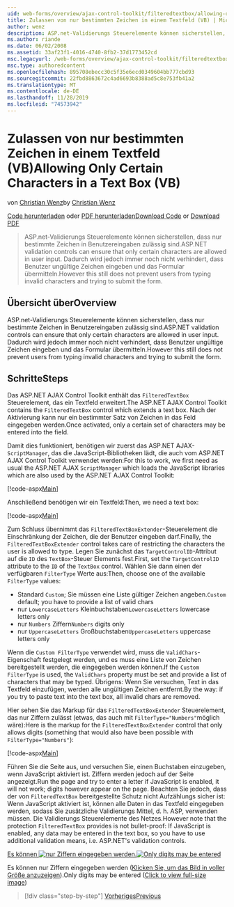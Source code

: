 ```yaml
---
uid: web-forms/overview/ajax-control-toolkit/filteredtextbox/allowing-only-certain-characters-in-a-text-box-vb
title: Zulassen von nur bestimmten Zeichen in einem Textfeld (VB) | Microsoft-Dokumentation
author: wenz
description: ASP.net-Validierungs Steuerelemente können sicherstellen, dass nur bestimmte Zeichen in Benutzereingaben zulässig sind. Dies hindert Benutzer jedoch immer noch nicht daran, ungültige Eingaben einzugeben...
ms.author: riande
ms.date: 06/02/2008
ms.assetid: 33af23f1-4016-4740-8fb2-37d1773452cd
msc.legacyurl: /web-forms/overview/ajax-control-toolkit/filteredtextbox/allowing-only-certain-characters-in-a-text-box-vb
msc.type: authoredcontent
ms.openlocfilehash: 895708ebecc30c5f35e6ecd0349604bb777cbd93
ms.sourcegitcommit: 22fbd8863672c4ad6693b8388ad5c8e753fb41a2
ms.translationtype: MT
ms.contentlocale: de-DE
ms.lasthandoff: 11/28/2019
ms.locfileid: "74573942"
---
```

# <a name="allowing-only-certain-characters-in-a-text-box-vb"></a><span data-ttu-id="c80f7-104">Zulassen von nur bestimmten Zeichen in einem Textfeld (VB)</span><span class="sxs-lookup"><span data-stu-id="c80f7-104">Allowing Only Certain Characters in a Text Box (VB)</span></span>

<span data-ttu-id="c80f7-105">von [Christian Wenz](https://github.com/wenz)</span><span class="sxs-lookup"><span data-stu-id="c80f7-105">by [Christian Wenz](https://github.com/wenz)</span></span>

<span data-ttu-id="c80f7-106">[Code herunterladen](https://download.microsoft.com/download/4/c/2/4c2def7a-0d23-4055-91f9-1f18504167d7/FilteredTextBox0.vb.zip) oder [PDF herunterladen](https://download.microsoft.com/download/b/6/a/b6ae89ee-df69-4c87-9bfb-ad1eb2b23373/filteredtextbox0VB.pdf)</span><span class="sxs-lookup"><span data-stu-id="c80f7-106">[Download Code](https://download.microsoft.com/download/4/c/2/4c2def7a-0d23-4055-91f9-1f18504167d7/FilteredTextBox0.vb.zip) or [Download PDF](https://download.microsoft.com/download/b/6/a/b6ae89ee-df69-4c87-9bfb-ad1eb2b23373/filteredtextbox0VB.pdf)</span></span>

> <span data-ttu-id="c80f7-107">ASP.net-Validierungs Steuerelemente können sicherstellen, dass nur bestimmte Zeichen in Benutzereingaben zulässig sind.</span><span class="sxs-lookup"><span data-stu-id="c80f7-107">ASP.NET validation controls can ensure that only certain characters are allowed in user input.</span></span> <span data-ttu-id="c80f7-108">Dadurch wird jedoch immer noch nicht verhindert, dass Benutzer ungültige Zeichen eingeben und das Formular übermitteln.</span><span class="sxs-lookup"><span data-stu-id="c80f7-108">However this still does not prevent users from typing invalid characters and trying to submit the form.</span></span>

## <a name="overview"></a><span data-ttu-id="c80f7-109">Übersicht über</span><span class="sxs-lookup"><span data-stu-id="c80f7-109">Overview</span></span>

<span data-ttu-id="c80f7-110">ASP.net-Validierungs Steuerelemente können sicherstellen, dass nur bestimmte Zeichen in Benutzereingaben zulässig sind.</span><span class="sxs-lookup"><span data-stu-id="c80f7-110">ASP.NET validation controls can ensure that only certain characters are allowed in user input.</span></span> <span data-ttu-id="c80f7-111">Dadurch wird jedoch immer noch nicht verhindert, dass Benutzer ungültige Zeichen eingeben und das Formular übermitteln.</span><span class="sxs-lookup"><span data-stu-id="c80f7-111">However this still does not prevent users from typing invalid characters and trying to submit the form.</span></span>

## <a name="steps"></a><span data-ttu-id="c80f7-112">Schritte</span><span class="sxs-lookup"><span data-stu-id="c80f7-112">Steps</span></span>

<span data-ttu-id="c80f7-113">Das ASP.NET AJAX Control Toolkit enthält das `FilteredTextBox` Steuerelement, das ein Textfeld erweitert.</span><span class="sxs-lookup"><span data-stu-id="c80f7-113">The ASP.NET AJAX Control Toolkit contains the `FilteredTextBox` control which extends a text box.</span></span> <span data-ttu-id="c80f7-114">Nach der Aktivierung kann nur ein bestimmter Satz von Zeichen in das Feld eingegeben werden.</span><span class="sxs-lookup"><span data-stu-id="c80f7-114">Once activated, only a certain set of characters may be entered into the field.</span></span>

<span data-ttu-id="c80f7-115">Damit dies funktioniert, benötigen wir zuerst das ASP.NET AJAX-`ScriptManager`, das die JavaScript-Bibliotheken lädt, die auch vom ASP.NET AJAX Control Toolkit verwendet werden:</span><span class="sxs-lookup"><span data-stu-id="c80f7-115">For this to work, we first need as usual the ASP.NET AJAX `ScriptManager` which loads the JavaScript libraries which are also used by the ASP.NET AJAX Control Toolkit:</span></span>

[!code-aspx[Main](allowing-only-certain-characters-in-a-text-box-vb/samples/sample1.aspx)]

<span data-ttu-id="c80f7-116">Anschließend benötigen wir ein Textfeld:</span><span class="sxs-lookup"><span data-stu-id="c80f7-116">Then, we need a text box:</span></span>

[!code-aspx[Main](allowing-only-certain-characters-in-a-text-box-vb/samples/sample2.aspx)]

<span data-ttu-id="c80f7-117">Zum Schluss übernimmt das `FilteredTextBoxExtender`-Steuerelement die Einschränkung der Zeichen, die der Benutzer eingeben darf.</span><span class="sxs-lookup"><span data-stu-id="c80f7-117">Finally, the `FilteredTextBoxExtender` control takes care of restricting the characters the user is allowed to type.</span></span> <span data-ttu-id="c80f7-118">Legen Sie zunächst das `TargetControlID`-Attribut auf die `ID` des `TextBox`-Steuer Elements fest.</span><span class="sxs-lookup"><span data-stu-id="c80f7-118">First, set the `TargetControlID` attribute to the `ID` of the `TextBox` control.</span></span> <span data-ttu-id="c80f7-119">Wählen Sie dann einen der verfügbaren `FilterType` Werte aus:</span><span class="sxs-lookup"><span data-stu-id="c80f7-119">Then, choose one of the available `FilterType` values:</span></span>

- <span data-ttu-id="c80f7-120">Standard `Custom`; Sie müssen eine Liste gültiger Zeichen angeben.</span><span class="sxs-lookup"><span data-stu-id="c80f7-120">`Custom` default; you have to provide a list of valid chars</span></span>
- <span data-ttu-id="c80f7-121">nur `LowercaseLetters` Kleinbuchstaben</span><span class="sxs-lookup"><span data-stu-id="c80f7-121">`LowercaseLetters` lowercase letters only</span></span>
- <span data-ttu-id="c80f7-122">nur `Numbers` Ziffern</span><span class="sxs-lookup"><span data-stu-id="c80f7-122">`Numbers` digits only</span></span>
- <span data-ttu-id="c80f7-123">nur `UppercaseLetters` Großbuchstaben</span><span class="sxs-lookup"><span data-stu-id="c80f7-123">`UppercaseLetters` uppercase letters only</span></span>

<span data-ttu-id="c80f7-124">Wenn die `Custom FilterType` verwendet wird, muss die `ValidChars`-Eigenschaft festgelegt werden, und es muss eine Liste von Zeichen bereitgestellt werden, die eingegeben werden können.</span><span class="sxs-lookup"><span data-stu-id="c80f7-124">If the `Custom FilterType` is used, the `ValidChars` property must be set and provide a list of characters that may be typed.</span></span> <span data-ttu-id="c80f7-125">Übrigens: Wenn Sie versuchen, Text in das Textfeld einzufügen, werden alle ungültigen Zeichen entfernt.</span><span class="sxs-lookup"><span data-stu-id="c80f7-125">By the way: if you try to paste text into the text box, all invalid chars are removed.</span></span>

<span data-ttu-id="c80f7-126">Hier sehen Sie das Markup für das `FilteredTextBoxExtender` Steuerelement, das nur Ziffern zulässt (etwas, das auch mit `FilterType="Numbers"`möglich wäre):</span><span class="sxs-lookup"><span data-stu-id="c80f7-126">Here is the markup for the `FilteredTextBoxExtender` control that only allows digits (something that would also have been possible with `FilterType="Numbers"`):</span></span>

[!code-aspx[Main](allowing-only-certain-characters-in-a-text-box-vb/samples/sample3.aspx)]

<span data-ttu-id="c80f7-127">Führen Sie die Seite aus, und versuchen Sie, einen Buchstaben einzugeben, wenn JavaScript aktiviert ist. Ziffern werden jedoch auf der Seite angezeigt.</span><span class="sxs-lookup"><span data-stu-id="c80f7-127">Run the page and try to enter a letter if JavaScript is enabled, it will not work; digits however appear on the page.</span></span> <span data-ttu-id="c80f7-128">Beachten Sie jedoch, dass der von `FilteredTextBox` bereitgestellte Schutz nicht Aufzählungs sicher ist: Wenn JavaScript aktiviert ist, können alle Daten in das Textfeld eingegeben werden, sodass Sie zusätzliche Validierungs Mittel, d. h. ASP, verwenden müssen. Die Validierungs Steuerelemente des Netzes.</span><span class="sxs-lookup"><span data-stu-id="c80f7-128">However note that the protection `FilteredTextBox` provides is not bullet-proof: If JavaScript is enabled, any data may be entered in the text box, so you have to use additional validation means, i.e. ASP.NET's validation controls.</span></span>

<span data-ttu-id="c80f7-129">[Es können ![nur Ziffern eingegeben werden.](allowing-only-certain-characters-in-a-text-box-vb/_static/image2.png)](allowing-only-certain-characters-in-a-text-box-vb/_static/image1.png)</span><span class="sxs-lookup"><span data-stu-id="c80f7-129">[![Only digits may be entered](allowing-only-certain-characters-in-a-text-box-vb/_static/image2.png)](allowing-only-certain-characters-in-a-text-box-vb/_static/image1.png)</span></span>

<span data-ttu-id="c80f7-130">Es können nur Ziffern eingegeben werden ([Klicken Sie, um das Bild in voller Größe anzuzeigen](allowing-only-certain-characters-in-a-text-box-vb/_static/image3.png)).</span><span class="sxs-lookup"><span data-stu-id="c80f7-130">Only digits may be entered ([Click to view full-size image](allowing-only-certain-characters-in-a-text-box-vb/_static/image3.png))</span></span>

> [!div class="step-by-step"]
> [<span data-ttu-id="c80f7-131">Vorheriges</span><span class="sxs-lookup"><span data-stu-id="c80f7-131">Previous</span></span>](allowing-only-certain-characters-in-a-text-box-cs.md)
